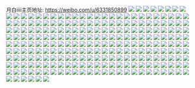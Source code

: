 月白iiii主页地址: https://weibo.com/u/6331850899 
![](https://wx4.sinaimg.cn/mw2000/006UvNFply1h8gbh0ok6vj31ba0zg4gw.jpg) 
![](https://wx4.sinaimg.cn/mw2000/006UvNFply1h7lepirqtmj32c0340e81.jpg) 
![](https://wx4.sinaimg.cn/mw2000/006UvNFply1h7lepruk6rj32c0341e84.jpg) 
![](https://wx4.sinaimg.cn/mw2000/006UvNFply1h7leplc3kej32442thx6p.jpg) 
![](https://wx4.sinaimg.cn/mw2000/006UvNFply1h7leqfy1izj32da35snpg.jpg) 
![](https://wx4.sinaimg.cn/mw2000/006UvNFply1h7lepht1ynj316o1l2nhp.jpg) 
![](https://wx4.sinaimg.cn/mw2000/006UvNFply1h7leqcrgmfj32c033zhdv.jpg) 
![](https://wx4.sinaimg.cn/mw2000/006UvNFply1h7lfew0adxj32cs2osqv6.jpg) 
![](https://wx4.sinaimg.cn/mw2000/006UvNFply1h7lepp4vfaj31a41kwkjl.jpg) 
![](https://wx4.sinaimg.cn/mw2000/006UvNFply1h7lff0rw2xj32d82w0kjn.jpg) 
![](https://wx4.sinaimg.cn/mw2000/006UvNFply1h7kyg7syy7j32c0340e82.jpg) 
![](https://wx4.sinaimg.cn/mw2000/006UvNFply1h71joyk8y2j32c0340dn6.jpg) 
![](https://wx4.sinaimg.cn/mw2000/006UvNFply1h71jozmwvfj32dc35s1ky.jpg) 
![](https://wx4.sinaimg.cn/mw2000/006UvNFply1h71jp0qrcjj32c0340qv5.jpg) 
![](https://wx4.sinaimg.cn/mw2000/006UvNFply1h71jpf1o8mj32c0340npd.jpg) 
![](https://wx4.sinaimg.cn/mw2000/006UvNFply1h71jpmz7xpj32dc35saj5.jpg) 
![](https://wx4.sinaimg.cn/mw2000/006UvNFply1h71jp4q5jgj32c03401ky.jpg) 
![](https://wx4.sinaimg.cn/mw2000/006UvNFply1h71jovopo0j32c03417wi.jpg) 
![](https://wx4.sinaimg.cn/mw2000/006UvNFply1h71jp7oihyj32c0341x6q.jpg) 
![](https://wx4.sinaimg.cn/mw2000/006UvNFply1h71jpdcu7bj32c0340e82.jpg) 
![](https://wx4.sinaimg.cn/mw2000/006UvNFply1h71jp9xpzaj32c0340e82.jpg) 
![](https://wx4.sinaimg.cn/mw2000/006UvNFply1h71jpgavjgj32c0340qv5.jpg) 
![](https://wx4.sinaimg.cn/mw2000/006UvNFply1h71jpiqs07j32c0341jwn.jpg) 
![](https://wx4.sinaimg.cn/mw2000/006UvNFply1h71jpk3dh6j32c03401ky.jpg) 
![](https://wx4.sinaimg.cn/mw2000/006UvNFply1h71jp2ppcnj32c034042b.jpg) 
![](https://wx4.sinaimg.cn/mw2000/006UvNFply1h2ac63rjj6j30wi17caj3.jpg) 
![](https://wx4.sinaimg.cn/mw2000/006UvNFply1h2ae1ffevfj30mi0u0qjw.jpg) 
![](https://wx4.sinaimg.cn/mw2000/006UvNFply1h2ae331vapj33402c0e81.jpg) 
![](https://wx4.sinaimg.cn/mw2000/006UvNFply1h29ipt21cyj30wi16110c.jpg) 
![](https://wx4.sinaimg.cn/mw2000/006UvNFply1h1wnskvfq8j30wi17c7mw.jpg) 
![](https://wx4.sinaimg.cn/mw2000/006UvNFply1h1wnslr8b3j30wi17dh2a.jpg) 
![](https://wx4.sinaimg.cn/mw2000/006UvNFply1h1wnsmkaymj30wi17dk7x.jpg) 
![](https://wx4.sinaimg.cn/mw2000/006UvNFply1h1wnsnizy1j30wi17cwvd.jpg) 
![](https://wx4.sinaimg.cn/mw2000/006UvNFply1h1wnsoubjaj30wi17c1a7.jpg) 
![](https://wx4.sinaimg.cn/mw2000/006UvNFply1h1wnsq9i6nj30wi17c4fp.jpg) 
![](https://wx4.sinaimg.cn/mw2000/006UvNFply1h1wnsqz6hyj30tj0tjail.jpg) 
![](https://wx4.sinaimg.cn/mw2000/006UvNFply1h1wnsurvqyj32c02c0b2b.jpg) 
![](https://wx4.sinaimg.cn/mw2000/006UvNFply1h1wnsy2qiaj32c02c0npf.jpg) 
![](https://wx4.sinaimg.cn/mw2000/006UvNFply1h1wnsjpzjyj32c0340e82.jpg) 
![](https://wx4.sinaimg.cn/mw2000/006UvNFply1h1nmyn7b3hj32c0340e82.jpg) 
![](https://wx4.sinaimg.cn/mw2000/006UvNFply1h1nmyfdl5qj32c03401l0.jpg) 
![](https://wx4.sinaimg.cn/mw2000/006UvNFply1h1nn5pz9qjj317c0win45.jpg) 
![](https://wx4.sinaimg.cn/mw2000/006UvNFply1h1nmyri8gtj32c0340qv5.jpg) 
![](https://wx4.sinaimg.cn/mw2000/006UvNFply1h19ixdiqbkj30wi17d7h5.jpg) 
![](https://wx4.sinaimg.cn/mw2000/006UvNFply1h19ixceqzsj30wi17c48s.jpg) 
![](https://wx4.sinaimg.cn/mw2000/006UvNFply1h19iwuzne4j30wi17dqe2.jpg) 
![](https://wx4.sinaimg.cn/mw2000/006UvNFply1h19iwz3tj5j30wi17ddt2.jpg) 
![](https://wx4.sinaimg.cn/mw2000/006UvNFply1h19j2069vej30wi17hncu.jpg) 
![](https://wx4.sinaimg.cn/mw2000/006UvNFply1h19ixhj4rvj31mc25s1ky.jpg) 
![](https://wx4.sinaimg.cn/mw2000/006UvNFply1h1188xwtrij31o01o0e6f.jpg) 
![](https://wx4.sinaimg.cn/mw2000/006UvNFply1h117dq1febj31o01o01kx.jpg) 
![](https://wx4.sinaimg.cn/mw2000/006UvNFply1h1186t753aj31n527z1jx.jpg) 
![](https://wx4.sinaimg.cn/mw2000/006UvNFply1h117b4b0wwj31nk1rg7lh.jpg) 
![](https://wx4.sinaimg.cn/mw2000/006UvNFply1h1185wqvesj31o02804qp.jpg) 
![](https://wx4.sinaimg.cn/mw2000/006UvNFply1h118air2w4j30u00tzwi8.jpg) 
![](https://wx4.sinaimg.cn/mw2000/006UvNFply1h1188uvjcvj31o01o0tzk.jpg) 
![](https://wx4.sinaimg.cn/mw2000/006UvNFply1h1178ggrjbj31o01o0tvo.jpg) 
![](https://wx4.sinaimg.cn/mw2000/006UvNFply1h1188wfwbgj31o01o07vm.jpg) 
![](https://wx4.sinaimg.cn/mw2000/006UvNFply1h0ueno6ta4j31o0280u0x.jpg) 
![](https://wx4.sinaimg.cn/mw2000/006UvNFply1h0uenjnj7ij31o0280u0x.jpg) 
![](https://wx4.sinaimg.cn/mw2000/006UvNFply1h0ueo1rqj9j31o0280u0x.jpg) 
![](https://wx4.sinaimg.cn/mw2000/006UvNFply1h0ug9344qtj31ji24uu0x.jpg) 
![](https://wx4.sinaimg.cn/mw2000/006UvNFply1h0uenl3vvdj31o02801ky.jpg) 
![](https://wx4.sinaimg.cn/mw2000/006UvNFply1h0uevcaq8dj31o0280x6p.jpg) 
![](https://wx4.sinaimg.cn/mw2000/006UvNFply1h0uenv0km3j31o0280npe.jpg) 
![](https://wx4.sinaimg.cn/mw2000/006UvNFply1h0ugq8lwd5j31o0280qv6.jpg) 
![](https://wx4.sinaimg.cn/mw2000/006UvNFply1h0ug6q4vlej31o02801ky.jpg) 
![](https://wx4.sinaimg.cn/mw2000/006UvNFply1h0ueoettlzj31o0280hdu.jpg) 
![](https://wx4.sinaimg.cn/mw2000/006UvNFply1h0ueo94mbuj31o0280b2a.jpg) 
![](https://wx4.sinaimg.cn/mw2000/006UvNFply1h0ueve80kuj31o0280e82.jpg) 
![](https://wx4.sinaimg.cn/mw2000/006UvNFply1h0ueo78kg6j31o02807wi.jpg) 
![](https://wx4.sinaimg.cn/mw2000/006UvNFply1h0f6oeg3v3j31o02807wi.jpg) 
![](https://wx4.sinaimg.cn/mw2000/006UvNFply1h0f6om23wcj31nx22whdu.jpg) 
![](https://wx4.sinaimg.cn/mw2000/006UvNFply1h0f6oax90tj31o0280b2a.jpg) 
![](https://wx4.sinaimg.cn/mw2000/006UvNFply1h0f6osfp1fj31o0280hdu.jpg) 
![](https://wx4.sinaimg.cn/mw2000/006UvNFply1h0f6ogoeyxj31o01o0npd.jpg) 
![](https://wx4.sinaimg.cn/mw2000/006UvNFply1h0f6p5vuvdj31o0280hdu.jpg) 
![](https://wx4.sinaimg.cn/mw2000/006UvNFply1h0f6p85d5cj31o0280e81.jpg) 
![](https://wx4.sinaimg.cn/mw2000/006UvNFply1h041cv5zlxj30u01ha49b.jpg) 
![](https://wx4.sinaimg.cn/mw2000/006UvNFply1h00d7ndb63j31vs2ide82.jpg) 
![](https://wx4.sinaimg.cn/mw2000/006UvNFply1h00d7sjc07j32c02c0npe.jpg) 
![](https://wx4.sinaimg.cn/mw2000/006UvNFply1h00d81dnkpj32c0341x6q.jpg) 
![](https://wx4.sinaimg.cn/mw2000/006UvNFply1h00d8n2enbj32c0340qv6.jpg) 
![](https://wx4.sinaimg.cn/mw2000/006UvNFply1h00d8r1p16j32c0340x6q.jpg) 
![](https://wx4.sinaimg.cn/mw2000/006UvNFply1h00d7f9e56j30w316sgwq.jpg) 
![](https://wx4.sinaimg.cn/mw2000/006UvNFply1h00d7wpuy1j31o0280u0x.jpg) 
![](https://wx4.sinaimg.cn/mw2000/006UvNFply1h00d84xdwzj32c02rjb2a.jpg) 
![](https://wx4.sinaimg.cn/mw2000/006UvNFply1h00d8issu5j32c0340hdw.jpg) 
![](https://wx4.sinaimg.cn/mw2000/006UvNFply1h00d8bwjx7j32c0340x6s.jpg) 
![](https://wx4.sinaimg.cn/mw2000/006UvNFply1gzpzwko0iyj32c0340u0y.jpg) 
![](https://wx4.sinaimg.cn/mw2000/006UvNFply1gzpzx49800j32c02h4npd.jpg) 
![](https://wx4.sinaimg.cn/mw2000/006UvNFply1gzpzxcjqhcj32c0340u0x.jpg) 
![](https://wx4.sinaimg.cn/mw2000/006UvNFply1gzpzxejz05j31o02801ky.jpg) 
![](https://wx4.sinaimg.cn/mw2000/006UvNFply1gzpzyu9t4pj31o0280x6p.jpg) 
![](https://wx4.sinaimg.cn/mw2000/006UvNFply1gzpzyrmzv7j31o0280kjl.jpg) 
![](https://wx4.sinaimg.cn/mw2000/006UvNFply1gz8t5ujjqpj30wi0zjqa0.jpg) 
![](https://wx4.sinaimg.cn/mw2000/006UvNFply1gyy4ue5kndj31yc0wiqv5.jpg) 
![](https://wx4.sinaimg.cn/mw2000/006UvNFply1gyuyghbgjvj30wi1yctus.jpg) 
![](https://wx4.sinaimg.cn/mw2000/006UvNFply1gyuygjdr0lj30wi1ycx32.jpg) 
![](https://wx4.sinaimg.cn/mw2000/006UvNFply1gxpd6voeo3j32c02c0npe.jpg) 
![](https://wx4.sinaimg.cn/mw2000/006UvNFply1gxpd6qlc13j32c02c01ky.jpg) 
![](https://wx4.sinaimg.cn/mw2000/006UvNFply1gxpd6m1sfej30m50udn5j.jpg) 
![](https://wx4.sinaimg.cn/mw2000/006UvNFply1gw6zo8yoecj30u0140q9f.jpg) 
![](https://wx4.sinaimg.cn/mw2000/006UvNFply1gw6zoa3o18j30u01rq7i4.jpg) 
![](https://wx4.sinaimg.cn/mw2000/006UvNFply1gw6zobrevjj30u02ip7q6.jpg) 
![](https://wx4.sinaimg.cn/mw2000/006UvNFply1gw6zoeay89j30u02vlaug.jpg) 
![](https://wx4.sinaimg.cn/mw2000/006UvNFply1gw6zog5pxzj30u01o3gz1.jpg) 
![](https://wx4.sinaimg.cn/mw2000/006UvNFply1gw6zoh0jjij30u013zq9z.jpg) 
![](https://wx4.sinaimg.cn/mw2000/006UvNFply1gw6zoinikoj30u01a9k17.jpg) 
![](https://wx4.sinaimg.cn/mw2000/006UvNFply1gw6zpyfhxcj31400u07cg.jpg) 
![](https://wx4.sinaimg.cn/mw2000/006UvNFply1guonm8zyg3j60su3417wh02.jpg) 
![](https://wx4.sinaimg.cn/mw2000/006UvNFply1guonmfep8ej60t533zhdt02.jpg) 
![](https://wx4.sinaimg.cn/mw2000/006UvNFply1guonmkwndyj60uq340e5c02.jpg) 
![](https://wx4.sinaimg.cn/mw2000/006UvNFply1guonmowscmj60u0342nm502.jpg) 
![](https://wx4.sinaimg.cn/mw2000/006UvNFply1gsaqhau4ugj30bt0b43z1.jpg) 
![](https://wx4.sinaimg.cn/mw2000/006UvNFply1gs1om71h5jj30j60fjjs4.jpg) 
![](https://wx4.sinaimg.cn/mw2000/006UvNFply1gs1om80wvwj30go0a9t9d.jpg) 
![](https://wx4.sinaimg.cn/mw2000/006UvNFply1grljz9xxkzj30k015kdo9.jpg) 
![](https://wx4.sinaimg.cn/mw2000/006UvNFply1gqx9vb45qlj30dw0dbwf8.jpg) 
![](https://wx4.sinaimg.cn/mw2000/006UvNFply1gqq6b40qc2j30u0140te2.jpg) 
![](https://wx4.sinaimg.cn/mw2000/006UvNFply1gpjoqwbnhaj33282ao7wk.jpg) 
![](https://wx4.sinaimg.cn/mw2000/006UvNFply1gpjoqythitj33282aohdw.jpg) 
![](https://wx4.sinaimg.cn/mw2000/006UvNFply1gpjoqzr6ntj31400u0thr.jpg) 
![](https://wx4.sinaimg.cn/mw2000/006UvNFply1gpjor2rg6hj33282aonph.jpg) 
![](https://wx4.sinaimg.cn/mw2000/006UvNFply1gpjor5oo9mj32ao2we7wn.jpg) 
![](https://wx4.sinaimg.cn/mw2000/006UvNFply1gpjor7cy5fj33282aoqv6.jpg) 
![](https://wx4.sinaimg.cn/mw2000/006UvNFply1gpjor9k6exj33282aou10.jpg) 
![](https://wx4.sinaimg.cn/mw2000/006UvNFply1gpjora9x4jj30pi170jvz.jpg) 
![](https://wx4.sinaimg.cn/mw2000/006UvNFply1gpjorax7mfj30zx105gt1.jpg) 
![](https://wx4.sinaimg.cn/mw2000/006UvNFply1gowfrcp3cpj31400u0jxl.jpg) 
![](https://wx4.sinaimg.cn/mw2000/006UvNFply1gopmnkqtlhj30u0140aef.jpg) 
![](https://wx4.sinaimg.cn/mw2000/006UvNFply1gopmk96l4vj30hs0dcwfb.jpg) 
![](https://wx4.sinaimg.cn/mw2000/006UvNFply1gopmm6viaej30u01407aq.jpg) 
![](https://wx4.sinaimg.cn/mw2000/006UvNFply1gopmp3wjwrj30hs0dc0uy.jpg) 
![](https://wx4.sinaimg.cn/mw2000/006UvNFply1gnkj5p1ci2j30xi2iqqv5.jpg) 
![](https://wx4.sinaimg.cn/mw2000/006UvNFply1gnkj6chpjnj31mo1mo1ky.jpg) 
![](https://wx4.sinaimg.cn/mw2000/006UvNFply1gnkj5tzv8aj319f2iqe82.jpg) 
![](https://wx4.sinaimg.cn/mw2000/006UvNFply1gnkj5w0nmhj30u01qctu8.jpg) 
![](https://wx4.sinaimg.cn/mw2000/006UvNFply1gnkj5zc5mnj31j415cx6p.jpg) 
![](https://wx4.sinaimg.cn/mw2000/006UvNFply1gnkj60nvirj30u01qcatd.jpg) 
![](https://wx4.sinaimg.cn/mw2000/006UvNFply1gnkj6dkidij30tz0wd7hh.jpg) 
![](https://wx4.sinaimg.cn/mw2000/006UvNFply1gnkj68wee3j31j415c7wh.jpg) 
![](https://wx4.sinaimg.cn/mw2000/006UvNFply1gnkj6f3q00j319d19dkb1.jpg) 
![](https://wx4.sinaimg.cn/mw2000/006UvNFply1gnkj6355lkj31j40wmb29.jpg) 
![](https://wx4.sinaimg.cn/mw2000/006UvNFply1gnkj66l24kj32aj2aix6p.jpg) 
![](https://wx4.sinaimg.cn/mw2000/006UvNFply1gnkj5lgayoj31m52iox6q.jpg) 
![](https://wx4.sinaimg.cn/mw2000/006UvNFply1gn4q0u7xuvj30le0h9myr.jpg) 
![](https://wx4.sinaimg.cn/mw2000/006UvNFply1gn4q0vhvxij30td12xnpd.jpg) 
![](https://wx4.sinaimg.cn/mw2000/006UvNFply1gn4q0wd6v5j30u0190ql3.jpg) 
![](https://wx4.sinaimg.cn/mw2000/006UvNFply1gn4q0y1y8lj30tz0z77wh.jpg) 
![](https://wx4.sinaimg.cn/mw2000/006UvNFply1gn4q1245wbj33282aox6r.jpg) 
![](https://wx4.sinaimg.cn/mw2000/006UvNFply1gn4q3h4g3ej30hs0hsaay.jpg) 
![](https://wx4.sinaimg.cn/mw2000/006UvNFply1gn4q6twem2j33282ao1l0.jpg) 
![](https://wx4.sinaimg.cn/mw2000/006UvNFply1gn4q5ciofij31qc0u0grs.jpg) 
![](https://wx4.sinaimg.cn/mw2000/006UvNFply1gn4q5d291lj30tn0qewi6.jpg) 
![](https://wx4.sinaimg.cn/mw2000/006UvNFply1gmpncpvuk8j30k00zk7en.jpg) 
![](https://wx4.sinaimg.cn/mw2000/006UvNFply1gmhsprt4pjj30u0140wgn.jpg) 
![](https://wx4.sinaimg.cn/mw2000/006UvNFply1gmhsoq37bbj32io2io7wi.jpg) 
![](https://wx4.sinaimg.cn/mw2000/006UvNFply1gmhsoho36ej30rs2k3kjl.jpg) 
![](https://wx4.sinaimg.cn/mw2000/006UvNFply1gmhsowg012j31ma2iou0y.jpg) 
![](https://wx4.sinaimg.cn/mw2000/006UvNFply1gmhsodvojfj30lc2ioqv5.jpg) 
![](https://wx4.sinaimg.cn/mw2000/006UvNFply1gmhsp585yij31mv2iox6q.jpg) 
![](https://wx4.sinaimg.cn/mw2000/006UvNFply1gmhspkjy9cj31uv2iokjm.jpg) 
![](https://wx4.sinaimg.cn/mw2000/006UvNFply1gmhspfcirpj32io1w01kz.jpg) 
![](https://wx4.sinaimg.cn/mw2000/006UvNFply1gmhspqskelj31w02ionpf.jpg) 
![](https://wx4.sinaimg.cn/mw2000/006UvNFply1gm41ivyktdj31w01w0hdu.jpg) 
![](https://wx4.sinaimg.cn/mw2000/006UvNFply1gm41in2kdaj314e14e4qp.jpg) 
![](https://wx4.sinaimg.cn/mw2000/006UvNFply1gm41inuqijj30rs0snk9w.jpg) 
![](https://wx4.sinaimg.cn/mw2000/006UvNFply1gm41ielxqyj30u0140n4f.jpg) 
![](https://wx4.sinaimg.cn/mw2000/006UvNFply1gm41ixfvpnj316o1kwqtg.jpg) 
![](https://wx4.sinaimg.cn/mw2000/006UvNFply1gm41j18v8tj32681mob2a.jpg) 
![](https://wx4.sinaimg.cn/mw2000/006UvNFply1glyyp9l4r6j30hs0avabf.jpg) 
![](https://wx4.sinaimg.cn/mw2000/006UvNFply1glyypgnakjj33282aokjp.jpg) 
![](https://wx4.sinaimg.cn/mw2000/006UvNFply1glyypm3guxj33282aonpg.jpg) 
![](https://wx4.sinaimg.cn/mw2000/006UvNFply1gly38fwnlbj33282ao7wk.jpg) 
![](https://wx4.sinaimg.cn/mw2000/006UvNFply1glgnlrlab3j33282aonpe.jpg) 
![](https://wx4.sinaimg.cn/mw2000/006UvNFply1gl7mnrj6nbj30jb06eq3i.jpg) 
![](https://wx4.sinaimg.cn/mw2000/006UvNFply1gkya3qgyzoj315o4q0u10.jpg) 
![](https://wx4.sinaimg.cn/mw2000/006UvNFply1gkubji2co9j30tt13gb2a.jpg) 
![](https://wx4.sinaimg.cn/mw2000/006UvNFply1gksfoz9lsoj33282aokjr.jpg) 
![](https://wx4.sinaimg.cn/mw2000/006UvNFply1gksfrrqkvvj31w02io4qu.jpg) 
![](https://wx4.sinaimg.cn/mw2000/006UvNFply1gksg9pklssj33282aob2f.jpg) 
![](https://wx4.sinaimg.cn/mw2000/006UvNFply1gksfmjl8ecj31w02ionph.jpg) 
![](https://wx4.sinaimg.cn/mw2000/006UvNFply1gksfn6b7otj32io1w04qt.jpg) 
![](https://wx4.sinaimg.cn/mw2000/006UvNFply1gksfnfihwqj31vy2iou10.jpg) 
![](https://wx4.sinaimg.cn/mw2000/006UvNFply1gksfnzbl9kj32av1w0qv9.jpg) 
![](https://wx4.sinaimg.cn/mw2000/006UvNFply1gksfmsx8v0j31w02io7wk.jpg) 
![](https://wx4.sinaimg.cn/mw2000/006UvNFply1gksfoa1m3gj32io1w0hdy.jpg) 
![](https://wx4.sinaimg.cn/mw2000/006UvNFply1gkorhmwmwcj30qh0hqwgo.jpg) 
![](https://wx4.sinaimg.cn/mw2000/006UvNFply1gkdibdgkemj32912cp7wh.jpg) 
![](https://wx4.sinaimg.cn/mw2000/006UvNFply1gkdibfm2ifj30u0142q9s.jpg) 
![](https://wx4.sinaimg.cn/mw2000/006UvNFply1gkdibiwvjvj31sf2e91kx.jpg) 
![](https://wx4.sinaimg.cn/mw2000/006UvNFply1gkdij0xntuj31nm1mfhdv.jpg) 
![](https://wx4.sinaimg.cn/mw2000/006UvNFply1gkdiucfsmzj31x01o0hdv.jpg) 
![](https://wx4.sinaimg.cn/mw2000/006UvNFply1gkdiraocr8j310s0rlne8.jpg) 
![](https://wx4.sinaimg.cn/mw2000/006UvNFply1gkdiiv3evkj31k60u04qp.jpg) 
![](https://wx4.sinaimg.cn/mw2000/006UvNFply1gkdj0lg0m8j31w02iox6v.jpg) 
![](https://wx4.sinaimg.cn/mw2000/006UvNFply1gkdj60lyyxj32ao2aohdt.jpg) 
![](https://wx4.sinaimg.cn/mw2000/006UvNFply1gkccr7va7wj30u00tx430.jpg) 
![](https://wx4.sinaimg.cn/mw2000/006UvNFply1gkccr8fjgpj30oq0opgrp.jpg) 
![](https://wx4.sinaimg.cn/mw2000/006UvNFply1gk6c0djh8zj33280wg4qp.jpg) 
![](https://wx4.sinaimg.cn/mw2000/006UvNFply1gk2zfubp4yj31uo3p7qv7.jpg) 
![](https://wx4.sinaimg.cn/mw2000/006UvNFply1gk2zfzfrecj30zk1hc1kx.jpg) 
![](https://wx4.sinaimg.cn/mw2000/006UvNFply1gk2zfw5nlvj30xc1uo1kx.jpg) 
![](https://wx4.sinaimg.cn/mw2000/006UvNFply1gk2zglb8zgj31hc0zv13r.jpg) 
![](https://wx4.sinaimg.cn/mw2000/006UvNFply1gk2zgicb1xj30u00k0k2m.jpg) 
![](https://wx4.sinaimg.cn/mw2000/006UvNFply1gk2zgg72zfj32681moqv6.jpg) 
![](https://wx4.sinaimg.cn/mw2000/006UvNFply1gk2zghjkmfj30u00u0k9w.jpg) 
![](https://wx4.sinaimg.cn/mw2000/006UvNFply1gk2zgknlfgj316o16o1kx.jpg) 
![](https://wx4.sinaimg.cn/mw2000/006UvNFply1gk2zfxqm9hj30xc1uo4qp.jpg) 
![](https://wx4.sinaimg.cn/mw2000/006UvNFply1gjss19b2gej31400u0di6.jpg) 
![](https://wx4.sinaimg.cn/mw2000/006UvNFply1gjsrlz4466j30u01o0482.jpg) 
![](https://wx4.sinaimg.cn/mw2000/006UvNFply1gjsrm3p3thj30u0140jxf.jpg) 
![](https://wx4.sinaimg.cn/mw2000/006UvNFply1gjsrm4l4uzj30u0190jus.jpg) 
![](https://wx4.sinaimg.cn/mw2000/006UvNFply1gjsrz9hnpuj30u01a7n5b.jpg) 
![](https://wx4.sinaimg.cn/mw2000/006UvNFply1gjsrm2ifw9j30u0140qfa.jpg) 
![](https://wx4.sinaimg.cn/mw2000/006UvNFply1gjjg0vkm4ej31mo1mo4qq.jpg) 
![](https://wx4.sinaimg.cn/mw2000/006UvNFply1gjjg2zgmybj30u00txmzr.jpg) 
![](https://wx4.sinaimg.cn/mw2000/006UvNFply1gjjg0zj51gj31mo1mou0x.jpg) 
![](https://wx4.sinaimg.cn/mw2000/006UvNFply1gjjg16r3naj31mo1mokjl.jpg) 
![](https://wx4.sinaimg.cn/mw2000/006UvNFply1gjjg13gzr0j30u00u00tj.jpg) 
![](https://wx4.sinaimg.cn/mw2000/006UvNFply1gjjg130wt7j31mo1moqv5.jpg) 
![](https://wx4.sinaimg.cn/mw2000/006UvNFply1gjaq88yeh9j30u01qcwus.jpg) 
![](https://wx4.sinaimg.cn/mw2000/006UvNFply1gjaq89ma9bj30n01dsqd6.jpg) 
![](https://wx4.sinaimg.cn/mw2000/006UvNFply1gfywmbgqxjj30jo0qijvk.jpg) 
![](https://wx4.sinaimg.cn/mw2000/006UvNFply1gfywmbrl6sj30u01qc4da.jpg) 
![](https://wx4.sinaimg.cn/mw2000/006UvNFply1gfkol35acij31o0190x6p.jpg) 
![](https://wx4.sinaimg.cn/mw2000/006UvNFply1gfkol6pnuoj31o0190x6p.jpg) 
![](https://wx4.sinaimg.cn/mw2000/006UvNFply1gfkol1ui8ej31o01904qq.jpg) 
![](https://wx4.sinaimg.cn/mw2000/006UvNFply1gfjf5eds1oj30to0i8kgu.jpg) 
![](https://wx4.sinaimg.cn/mw2000/006UvNFply1ge9v0g6uxej31pp0u0dqo.jpg) 
![](https://wx4.sinaimg.cn/mw2000/006UvNFply1ge9v2sbnbvj31400u0wgv.jpg) 
![](https://wx4.sinaimg.cn/mw2000/006UvNFply1ge9v2sno0oj30u00u0tco.jpg) 
![](https://wx4.sinaimg.cn/mw2000/006UvNFply1ge6xk9gv5uj30te0bxgm3.jpg) 
![](https://wx4.sinaimg.cn/mw2000/006UvNFply1ge6xjev9myj30kc0q0wwx.jpg) 
![](https://wx4.sinaimg.cn/mw2000/006UvNFply1ge6xjf5nygj30tk06bjso.jpg) 
![](https://wx4.sinaimg.cn/mw2000/006UvNFply1gdwpwxduaoj30u00u0amf.jpg) 
![](https://wx4.sinaimg.cn/mw2000/006UvNFply1gdwpwxvmpsj30u0140qne.jpg) 
![](https://wx4.sinaimg.cn/mw2000/006UvNFply1gdwpwyf81fj30u0140kdr.jpg) 
